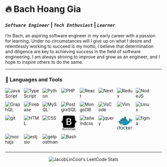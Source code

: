 # 🔥 Bach Hoang Gia

### *`Software Engineer`* | *`Tech Enthusiast`* | *`Learner`* 

I’m Bach, an aspiring software engineer in my early career with a passion for learning. Under no circumstances will I give up on what I desire and relentlessly working to succeed is my motto, I believe that determination and diligence are key to achieving success in the field of software engineering. I am always striving to improve and grow as an engineer, and I hope to inspire others to do the same.

---

### 🧰 Languages and Tools
<div style="display:flex;flex-wrap: wrap;">
<img  alt="JavaScript" width="50px" style="padding-right:10px; padding-bottom:10px;" src="https://cdn.jsdelivr.net/gh/devicons/devicon/icons/javascript/javascript-plain.svg" />
<img  alt="TypeScript" width="50px" style="padding-right:10px; padding-bottom:10px;" src="https://cdn.jsdelivr.net/gh/devicons/devicon/icons/typescript/typescript-plain.svg" />
<img  alt="Python" width="50px" style="padding-right:10px; padding-bottom:10px;" src="https://cdn.jsdelivr.net/gh/devicons/devicon/icons/python/python-original.svg" />
<img  alt="PHP" width="50px" style="padding-right:10px; padding-bottom:10px;" src="https://cdn.jsdelivr.net/gh/devicons/devicon/icons/php/php-original.svg" />
<img  alt="React" width="50px" style="padding-right:10px; padding-bottom:10px;" src="https://cdn.jsdelivr.net/gh/devicons/devicon/icons/react/react-original.svg" />
<img  alt="Next" width="50px" style="padding-right:10px; padding-bottom:10px;" src="https://cdn.jsdelivr.net/gh/devicons/devicon/icons/nextjs/nextjs-original.svg" />
<img  alt="Redux" width="50px" style="padding-right:10px; padding-bottom:10px;" src="https://cdn.jsdelivr.net/gh/devicons/devicon/icons/redux/redux-original.svg" />
<img  alt="NodeJS" width="50px" style="padding-right:10px; padding-bottom:10px;" src="https://cdn.jsdelivr.net/gh/devicons/devicon/icons/nodejs/nodejs-original.svg" />
<img  alt="GraphQL" width="50px" style="padding-right:10px; padding-bottom:10px;" src="https://cdn.jsdelivr.net/gh/devicons/devicon/icons/graphql/graphql-plain.svg" />
<img  alt="Firebase" width="50px" style="padding-right:10px; padding-bottom:10px;" src="https://www.vectorlogo.zone/logos/firebase/firebase-icon.svg"/>
<img  alt="MySQL" width="50px" style="padding-right:10px; padding-bottom:10px;" src="https://cdn.jsdelivr.net/gh/devicons/devicon/icons/mysql/mysql-original-wordmark.svg" />
<img  alt="PostgreSQL" width="50px" style="padding-right:10px; padding-bottom:10px;" src="https://cdn.jsdelivr.net/gh/devicons/devicon/icons/postgresql/postgresql-original-wordmark.svg" />
<img  alt="MongoDB" width="50px" style="padding-right:10px; padding-bottom:10px;" src="https://cdn.jsdelivr.net/gh/devicons/devicon/icons/mongodb/mongodb-original-wordmark.svg" />
<img  alt="VsCode" width="50px" style="padding-right:10px; padding-bottom:10px;" src="https://cdn.jsdelivr.net/gh/devicons/devicon/icons/vscode/vscode-original.svg" />
<img  alt="Vim" width="50px" style="padding-right:10px; padding-bottom:10px;"src="https://cdn.jsdelivr.net/gh/devicons/devicon/icons/vim/vim-original.svg" />
<img  alt="Linux" width="50px" style="padding-right:10px; padding-bottom:10px;" src="https://cdn.jsdelivr.net/gh/devicons/devicon/icons/linux/linux-original.svg" />
<img  alt="git" width="50px" style="padding-right:10px; padding-bottom:10px;" src="https://www.vectorlogo.zone/logos/git-scm/git-scm-icon.svg"/>
<img  alt="HTML" width="50px" style="padding-right:10px; padding-bottom:10px;" src="https://cdn.jsdelivr.net/gh/devicons/devicon/icons/html5/html5-plain.svg" />
<img  alt="CSS" width="50px" style="padding-right:10px; padding-bottom:10px;" src="https://cdn.jsdelivr.net/gh/devicons/devicon/icons/css3/css3-plain.svg" />
<img  alt="bootstrap" width="50px" style="padding-right:10px; padding-bottom:10px;" src="https://raw.githubusercontent.com/devicons/devicon/master/icons/bootstrap/bootstrap-plain-wordmark.svg" />
<img  alt="tailwindcss" width="50px" style="padding-right:10px; padding-bottom:10px;"  src="https://www.vectorlogo.zone/logos/tailwindcss/tailwindcss-icon.svg"  />
<img  alt="jquery" width="50px" style="padding-right:10px; padding-bottom:10px;"  src="https://cdn.jsdelivr.net/gh/devicons/devicon/icons/jquery/jquery-original-wordmark.svg"  />
<img  alt="docker" width="50px" style="padding-right:10px; padding-bottom:10px;" src="https://raw.githubusercontent.com/devicons/devicon/master/icons/docker/docker-original-wordmark.svg"/>
<img  alt="figma" width="50px" style="padding-right:10px; padding-bottom:10px;" src="https://www.vectorlogo.zone/logos/figma/figma-icon.svg"/>
<img  alt="mochajs" width="50px" style="padding-right:10px; padding-bottom:10px;"  src="https://www.vectorlogo.zone/logos/mochajs/mochajs-icon.svg" />
<img  alt="jestjsio" width="50px" style="padding-right:10px; padding-bottom:10px;"  src="https://www.vectorlogo.zone/logos/jestjsio/jestjsio-icon.svg"/>
<img  alt="getpostman" width="50px" style="padding-right:10px; padding-bottom:10px;"  src="https://www.vectorlogo.zone/logos/getpostman/getpostman-icon.svg"/>
<img  alt="Bash" width="50px" style="padding-right:10px; padding-bottom:10px;"  src="https://cdn.jsdelivr.net/gh/devicons/devicon/icons/bash/bash-original.svg" />

</div>

---
<div align="center">
     <img title="JacobLinCool's LeetCode Stats" alt="JacobLinCool's LeetCode Stats" src="https://leetcard.jacoblin.cool/hgbach999?theme=wtf&ext=heatmap" />
</div>
<!--
**radna0/radna0** is a ✨ _special_ ✨ repository because its `README.md` (this file) appears on your GitHub profile.

Here are some ideas to get you started:

- 🔭 I’m currently working on ...
- 🌱 I’m currently learning ...
- 👯 I’m looking to collaborate on ...
- 🤔 I’m looking for help with ...
- 💬 Ask me about ...
- 📫 How to reach me: ...
- 😄 Pronouns: ...
- ⚡ Fun fact: ...
-->
